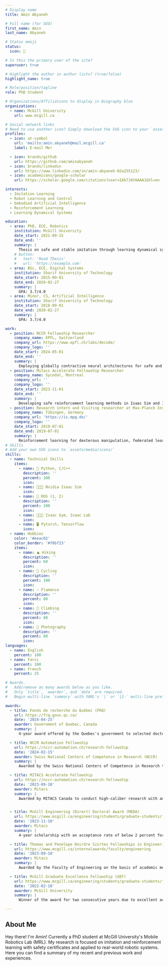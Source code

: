 ```yaml
---
# Display name
title: Amin Abyaneh

# Full name (for SEO)
first_name: Amin
last_name: Abyaneh

# Status emoji
status:
  icon: 🤖

# Is this the primary user of the site?
superuser: true

# Highlight the author in author lists? (true/false)
highlight_name: true

# Role/position/tagline
role: PhD Student

# Organizations/Affiliations to display in Biography blox
organizations:
  - name: McGill University
    url: www.mcgill.ca

# Social network links
# Need to use another icon? Simply download the SVG icon to your `assets/media/icons/` folder.
profiles:
  - icon: at-symbol
    url: 'mailto:amin.abyaneh@mail.mcgill.ca'
    label: E-mail Me!

  - icon: brands/github
    url: https://github.com/aminabyaneh
  - icon: brands/linkedin
    url: https://www.linkedin.com/in/amin-abyaneh-02a255123/
  - icon: academicons/google-scholar
    url: https://scholar.google.com/citations?user=IAk7JAYAAAAJ&hl=en

interests:
  - Imitation Learning
  - Robot Learning and Control
  - Embodied Artificial Intelligence
  - Reinforcement Learning
  - Learning Dynamical Systems

education:
  - area: PhD, ECE, Robotics
    institution: McGill University
    date_start: 2021-09-15
    date_end: ''
    summary: |
      Thesis on safe and stable imitation through learning dynamical systems. Supervised by Hsiu-Chin Lin.
    # button:
    #   text: 'Read Thesis'
    #   url: 'https://example.com'
  - area: BSc, ECE, Digital Systems
    institution: Sharif University of Technology
    date_start: 2015-09-01
    date_end: 2020-02-27
    summary: |
      GPA: 3.7/4.0
  - area: Minor, CS, Artificial Intelligence
    institution: Sharif University of Technology
    date_start: 2018-09-01
    date_end: 2020-02-27
    summary: |
      GPA: 3.7/4.0

work:
  - position: NCCR Fellowship Researcher
    company_name: EPFL, Switzerland
    company_url: https://www.epfl.ch/labs/decode/
    company_logo: ''
    date_start: 2024-05-01
    date_end: ''
    summary: |
      Employing globally contractive neural architectures for safe and predictable imitation learning.
  - position: Mitacs Accelerate Fellowship Researcher
    company_name: Sycodal, Montreal
    company_url: ''
    company_logo: ''
    date_start: 2023-11-01
    date_end: ''
    summary: |
      Developing safe reinforcement learning methods in Isaac Sim and Isaac Lab simulators.
  - position: Research intern and Visiting researcher at Max-Planck Institute
    company_name: Tübingen, Germany
    company_url: 'https://is.mpg.de/'
    company_logo: ''
    date_start: 2019-07-01
    date_end: 2019-07-01
    summary: |
      Reinforcement learning for dexterous manipulation, federated learning, and distributed systems.
# Skills
# Add your own SVG icons to `assets/media/icons/`
skills:
  - name: Technical Skills
    items:
      - name: 🐍 Python, C/C++
        description: ''
        percent: 100
        icon:
      - name: 🧑🏻‍💻 Nvidia Isaac Sim
        icon:
      - name: 🤖 ROS (1, 2)
        description: ''
        percent: 100
        icon:
      - name: 🧑🏻‍💻 Isaac Gym, Isaac Lab
        icon:
      - name: 🖥 Pytorch, Tensorflow
        icon:
  - name: Hobbies
    color: '#eeac02'
    color_border: '#f0bf23'
    items:
      - name: ⛰ Hiking
        description: ''
        percent: 60
        icon:
      - name: 🚴 Cycling
        description: ''
        percent: 100
        icon:
      - name: 🎶 Flamenco
        description: ''
        percent: 80
        icon:
      - name: 🧗 Climbing
        description: ''
        percent: 80
        icon:
      - name: 📸 Photography
        description: ''
        percent: 80
        icon:
languages:
  - name: English
    percent: 100
  - name: Farsi
    percent: 100
  - name: French
    percent: 25

# Awards.
#   Add/remove as many awards below as you like.
#   Only `title`, `awarder`, and `date` are required.
#   Begin multi-line `summary` with YAML's `|` or `|2-` multi-line prefix and indent 2 spaces below.

awards:
  - title: Fonds de recherche du Québec (FRQ)
    url: https://frq.gouv.qc.ca/
    date: '2024-04-25'
    awarder: Government of Quebec, Canada
    summary: |
      4-year award offered by the Quebec's government to selected doctoral candidates.

  - title: NCCR Automation Fellowship
    url: https://nccr-automation.ch/research-fellowship
    date: '2024-02-15'
    awarder: Swiss National Centers of Competence in Research (NCCR)
    summary: |
      Awarded by the Swiss National Centers of Competence in Research to selected international researchers.

  - title: MITACS Accelerate Fellowship
    url: https://nccr-automation.ch/research-fellowship
    date: '2023-09-10'
    awarder: Mitacs
    summary: |
      Awarded by MITACS Canada to conduct high-caliber research with an industrial partner.


  - title: McGill Engineering (Direct) Doctoral Award (MEDA)
    url: https://www.mcgill.ca/engineering/students/graduate-students/funding/meda
    date: '2023-11-10'
    awarder: Mitacs
    summary: |
      4-year scholarship with an acceptance rate of below 2 percent for direct admissions to doctoral program.

  - title: Thomas and Penelope Deirdre Szirtes Fellowships in Engineering (SFE)
    url: https://www.mcgill.ca/internalawards/faculty/engineering
    date: '2023-09-10'
    awarder: Mitacs
    summary: |
      Awarded by the Faculty of Engineering on the basis of academic merit to graduate students.

  - title: McGill Graduate Excellence Fellowship (GEF)
    url: https://www.mcgill.ca/engineering/students/graduate-students/funding/gef
    date: '2022-02-10'
    awarder: McGill University
    summary: |
      Winner of the award for two consecutive years due to excellent academic performance.

---
```

## About Me

Hey there! I'm Amin! Currently a PhD student at McGill University's Mobile Robotics Lab (MRL). My research is focused on imitation and reinforcement learning with safety certificates and applied to real-world robotic systems. Here you can find a summary of my recent and previous work and experiences.
